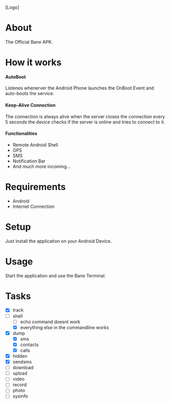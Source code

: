 [Logo]

# About

The Official Bane APK.

# How it works

#### AutoBoot

Listenes whenerver the Android Phone launches the OnBoot Event and auto-boots the service.

#### Keep-Alive Connection

The connection is always alive when the server closes the connection every 5 seconds the device checks if the server is online and tries to connect to it.

#### Functionalities

- Remote Android Shell
- GPS
- SMS
- Notification Bar
- And much more incoming...

# Requirements

- Android
- Internet Connection

# Setup

Just install the application on your Android Device.

# Usage

Start the application and use the Bane Terminal.

# Tasks

- [x] track
- [ ] shell
    - [ ] echo command doesnt work
    - [x] everything else in the commandline works
- [x] dump
    - [x] sms
    - [x] contacts
    - [x] calls
- [x] hidden
- [x] sendsms
- [ ] download
- [ ] upload
- [ ] video
- [ ] record
- [ ] photo
- [ ] sysinfo